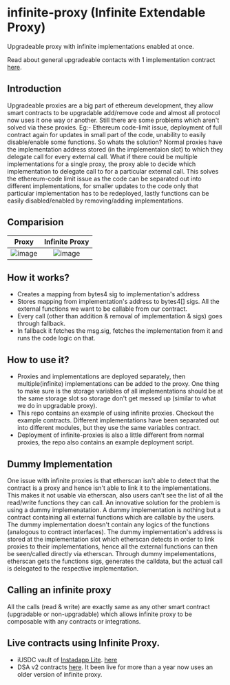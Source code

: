 # infinite-proxy (Infinite Extendable Proxy)

Upgradeable proxy with infinite implementations enabled at once.

Read about general upgradeable contacts with 1 implementation contract [here](https://docs.openzeppelin.com/upgrades-plugins/1.x/writing-upgradeable).

## Introduction
Upgradeable proxies are a big part of ethereum development, they allow smart contracts to be upgradable add/remove code and almost all protocol now uses it one way or another. Still there are some problems which aren't solved via these proxies. Eg:- Ethereum code-limit issue, deployment of full contract again for updates in small part of the code, unability to easily disable/enable some functions.
So whats the solution? Normal proxies have the implementation address stored (in the implementaion slot) to which they delegate call for every external call. What if there could be multiple implementations for a single proxy, the proxy able to decide which implementation to delegate call to for a particular external call. This solves the ethereum-code limit issue as the code can be separated out into different implementations, for smaller updates to the code only that particular implementation has to be redeployed, lastly functions can be easily disabled/enabled by removing/adding implementations.

## Comparision
Proxy                      |  Infinite Proxy
:-------------------------:|:-------------------------:
![image](https://user-images.githubusercontent.com/34437877/163826330-3c67a894-1f6b-4833-8d3d-7ad947407b3d.png) | ![image](https://user-images.githubusercontent.com/34437877/163826362-4bf95d26-3914-4cc5-900b-4ab610ff1959.png)


## How it works?
- Creates a mapping from bytes4 sig to implementation's address
- Stores mapping from implementation's address to bytes4[] sigs. All the external functions we want to be callable from our contract.
- Every call (other than addition & removal of implementation & sigs) goes through fallback.
- In fallback it fetches the msg.sig, fetches the implementation from it and runs the code logic on that.

## How to use it?
- Proxies and implementations are deployed separately, then multiple(infinite) implementations can be added to the proxy. One thing to make sure is the storage variables of all implementations should be at the same storage slot so storage don't get messed up (similar to what we do in upgradable proxy).
- This repo contains an example of using infinite proxies. Checkout the example contracts. Different implementations have been separated out into different modules, but they use the same variables contract.
- Deployment of infinite-proxies is also a little different from normal proxies, the repo also contains an example deployment script.

## Dummy Implementation
One issue with infinite proxies is that etherscan isn't able to detect that the contract is a proxy and hence isn't able to link it to the implementations. This makes it not usable via etherscan, also users can't see the list of all the read/write functions they can call.
An innovative solution for the problem is using a dummy implemenatation. A dummy implementation is nothing but a contract containing all external functions which are callable by the users. The dummy implementation doesn't contain any logics of the functions (analogous to contract interfaces). The dummy implementation's address is stored at the implementation slot which etherscan detects in order to link proxies to their implementations, hence all the external functions can then be seen/called directly via etherscan. Through dummy impelementations, etherscan gets the functions sigs, generates the calldata, but the actual call is delegated to the respective implementation.

## Calling an infinite proxy
All the calls (read & write) are exactly same as any other smart contract (upgradable or non-upgradable) which allows infinite proxy to be composable with any contracts or integrations.

## Live contracts using Infinite Proxy.
- iUSDC vault of [Instadapp Lite](https://lite.instadapp.io/). [here](https://etherscan.io/address/0xc8871267e07408b89aA5aEcc58AdCA5E574557F8)
- DSA v2 contracts [here](https://github.com/Instadapp/dsa-contracts/tree/master/contracts/v2). It been live for more than a year now uses an older version of infinite proxy.
